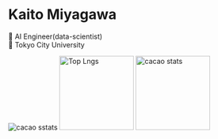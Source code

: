 # Kaito Miyagawa
🏁 AI Engineer(data-scientist)  <br>
🏫 Tokyo City University  <br>
<p align="left">
  <img alt="cacao sstats" src="https://github-profile-summary-cards.vercel.app/api/cards/profile-details?username=cacaobucks&theme=dracula" />
  <img alt="Top Lngs" height="150px" src="https://github-readme-stats.vercel.app/api/top-langs/?username=cacaobucks&layout=compact&show_icons=true&theme=onedark" />
  <img alt="cacao stats" height="150px" src="https://github-readme-stats.vercel.app/api?username=cacaobucks&theme=onedark&show_icons=ture"/>
</p>
